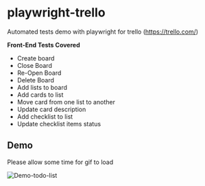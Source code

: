 # playwright-trello
Automated tests demo with playwright for trello (https://trello.com/) 

**Front-End Tests Covered**

- Create board
- Close Board
- Re-Open Board
- Delete Board
- Add lists to board
- Add cards to list
- Move card from one list to another
- Update card description
- Add checklist to list
- Update checklist items status

## Demo
Please allow some time for gif to load

![Demo-todo-list](/images/playwright.gif)


